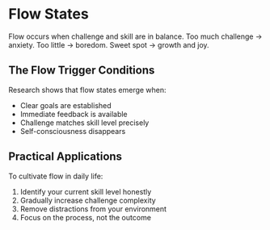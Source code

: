 # Flow States

Flow occurs when challenge and skill are in balance.
Too much challenge → anxiety.
Too little → boredom.
Sweet spot → growth and joy.

## The Flow Trigger Conditions

Research shows that flow states emerge when:
- Clear goals are established
- Immediate feedback is available
- Challenge matches skill level precisely
- Self-consciousness disappears

## Practical Applications

To cultivate flow in daily life:
1. Identify your current skill level honestly
2. Gradually increase challenge complexity
3. Remove distractions from your environment
4. Focus on the process, not the outcome